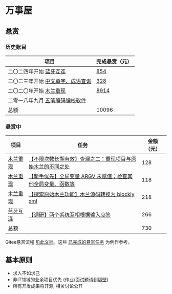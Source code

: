 # 万事屋

## 悬赏

### 历史账目

| 项目 | 完成悬赏（元）|
| ------------- | ------------- |
| 二〇二四年开始 [蓝牙互连](https://gitee.com/zhishi/share-content-using-bluetooth) | [854](https://gitee.com/zhishi/share-content-using-bluetooth/issues?q=is%3Aclosed) |
| 二〇二三年开始 [中文单字、成语查询](https://gitee.com/zhishi/chinese_characters_words) | [328](https://gitee.com/zhishi/chinese_characters_words/issues?q=is%3Aclosed) |
| 二〇二〇年开始 [木兰重现](https://gitee.com/MulanRevive/mulan-rework) | [8914](https://gitee.com/MulanRevive/bounty/tree/master/%E6%94%B6%E6%94%AF%E8%B4%A6%E6%9C%AC) |
| 二零一八年九月 [五笔编码编校软件](https://github.com/program-in-chinese/wubi_code_editor) | |
| 总额 | 10096 |

### 悬赏中

| 项目 | 任务 | 金额（元） |
| ------------- | ------------- | ------------- |
| [木兰重现](https://gitee.com/MulanRevive/mulan-rework) | [【不限次数长期有效】查漏之二：重现项目与原始木兰的不同之处](https://gitee.com/MulanRevive/mulan-rework/issues/IA97YY) | 128 |
| [木兰重现](https://gitee.com/MulanRevive/mulan-rework) | [【新手优先】全局变量 ARGV 未赋值；检查其他全局变量、函数等](https://gitee.com/MulanRevive/mulan-rework/issues/I68E9I) | 118 |
| [木兰重现](https://gitee.com/MulanRevive/mulan-rework) | [【探索原始木兰功能】木兰源码转换为 blockly xml](https://gitee.com/MulanRevive/mulan-rework/issues/IANHYP) | 218 |
| [蓝牙互连](https://gitee.com/zhishi/share-content-using-bluetooth) | [【调研】两个系统互相根据输入应答](https://gitee.com/zhishi/share-content-using-bluetooth/issues/IAHKQ2) | 266 |
| 总额 | | 730 |

Gitee悬赏流程 [见此文档](https://gitee.com/help/articles/4333)。这些 [已完成的悬赏任务](https://gitee.com/MulanRevive/mulan-rework/issues?q=is%3Aclosed+label%3A%E6%82%AC%E8%B5%8F) 为例作参考。 

## 基本原则

- 求人不如求己
- 非IT领域的业余项目优先 (作业/面试题请到[隔壁](https://github.com/program-in-chinese/study))
- 所有开发成果将开源, 相关讨论公开
